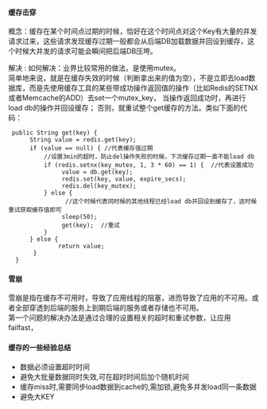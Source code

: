 #### 缓存击穿
概念：缓存在某个时间点过期的时候，恰好在这个时间点对这个Key有大量的并发请求过来，这些请求发现缓存过期一般都会从后端DB加载数据并回设到缓存，这个时候大并发的请求可能会瞬间把后端DB压垮。  

解决 : 如何解决：业界比较常用的做法，是使用mutex。  
简单地来说，就是在缓存失效的时候（判断拿出来的值为空），不是立即去load数据库，而是先使用缓存工具的某些带成功操作返回值的操作（比如Redis的SETNX或者Memcache的ADD）去set一个mutex_key，
当操作返回成功时，再进行load db的操作并回设缓存；  否则，就重试整个get缓存的方法。类似下面的代码：

```
 public String get(key) {
      String value = redis.get(key);
      if (value == null) { //代表缓存值过期
          //设置3min的超时，防止del操作失败的时候，下次缓存过期一直不能load db
          if (redis.setnx(key_mutex, 1, 3 * 60) == 1) {  //代表设置成功
               value = db.get(key);
               redis.set(key, value, expire_secs);
               redis.del(key_mutex);
          } else {  
                //这个时候代表同时候的其他线程已经load db并回设到缓存了，这时候重试获取缓存值即可
               sleep(50);
               get(key);  //重试
          }
      } else {
              return value;      
       }
  }
```

#### 雪崩
雪崩是指在缓存不可用时，导致了应用线程的阻塞，进而导致了应用的不可用。或者全部穿透到后端的服务上到期后端的服务或者存储也不可用。  
第一个问题的解决办法是通过合理的设置相关的超时和重试参数，让应用failfast，

#### 缓存的一些经验总结 
+ 数据必须设置超时时间
+ 避免大批量数据同时失效,可在超时时间后加个随机时间
+ 缓存miss时,需要同步load数据到cache的,需加锁,避免多并发load同一条数据
+ 避免大KEY


